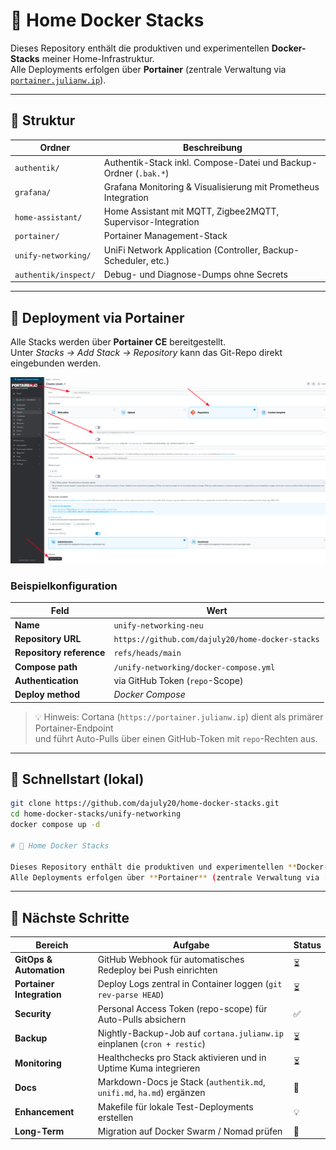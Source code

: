 # 🐳 Home Docker Stacks

Dieses Repository enthält die produktiven und experimentellen **Docker-Stacks** meiner Home-Infrastruktur.  
Alle Deployments erfolgen über **Portainer** (zentrale Verwaltung via [`portainer.julianw.ip`](https://portainer.julianw.ip)).

---

## 📁 Struktur

| Ordner | Beschreibung |
|---------|---------------|
| `authentik/` | Authentik-Stack inkl. Compose-Datei und Backup-Ordner (`.bak.*`) |
| `grafana/` | Grafana Monitoring & Visualisierung mit Prometheus Integration |
| `home-assistant/` | Home Assistant mit MQTT, Zigbee2MQTT, Supervisor-Integration |
| `portainer/` | Portainer Management-Stack |
| `unify-networking/` | UniFi Network Application (Controller, Backup-Scheduler, etc.) |
| `authentik/inspect/` | Debug- und Diagnose-Dumps ohne Secrets |

---

## 🧩 Deployment via Portainer

Alle Stacks werden über **Portainer CE** bereitgestellt.  
Unter *Stacks → Add Stack → Repository* kann das Git-Repo direkt eingebunden werden.

![Portainer Stack Setup Screenshot](portiner-stack-conf.png)

### Beispielkonfiguration
| Feld | Wert |
|------|------|
| **Name** | `unify-networking-neu` |
| **Repository URL** | `https://github.com/dajuly20/home-docker-stacks` |
| **Repository reference** | `refs/heads/main` |
| **Compose path** | `/unify-networking/docker-compose.yml` |
| **Authentication** | via GitHub Token (`repo`-Scope) |
| **Deploy method** | *Docker Compose* |

> 💡 Hinweis: Cortana (`https://portainer.julianw.ip`) dient als primärer Portainer-Endpoint  
> und führt Auto-Pulls über einen GitHub-Token mit `repo`-Rechten aus.

---

## 🚀 Schnellstart (lokal)

```bash
git clone https://github.com/dajuly20/home-docker-stacks.git
cd home-docker-stacks/unify-networking
docker compose up -d

# 🐳 Home Docker Stacks

Dieses Repository enthält die produktiven und experimentellen **Docker-Stacks** meiner Home-Infrastruktur.  
Alle Deployments erfolgen über **Portainer** (zentrale Verwaltung via [`cortana.julianw.ip`](https://cortana.julianw.ip)).
 ```

---

## 🧭 Nächste Schritte

| Bereich | Aufgabe | Status |
|----------|----------|--------|
| **GitOps & Automation** | GitHub Webhook für automatisches Redeploy bei Push einrichten | ⏳ |
| **Portainer Integration** | Deploy Logs zentral in Container loggen (`git rev-parse HEAD`) | ⏳ |
| **Security** | Personal Access Token (repo-scope) für Auto-Pulls absichern | ✅ |
| **Backup** | Nightly-Backup-Job auf `cortana.julianw.ip` einplanen (`cron + restic`) | ⏳ |
| **Monitoring** | Healthchecks pro Stack aktivieren und in Uptime Kuma integrieren | ⏳ |
| **Docs** | Markdown-Docs je Stack (`authentik.md`, `unifi.md`, `ha.md`) ergänzen | 📝 |
| **Enhancement** | Makefile für lokale Test-Deployments erstellen | 💡 |
| **Long-Term** | Migration auf Docker Swarm / Nomad prüfen | 🔮 |****